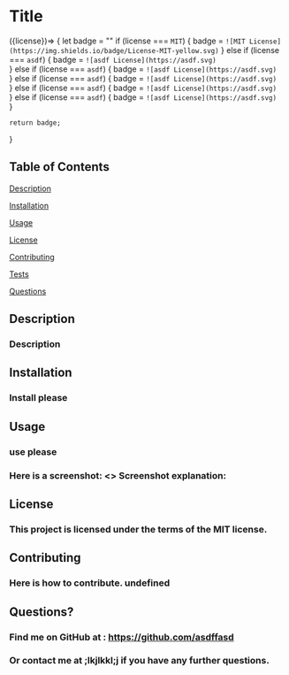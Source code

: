 # Title

 ({license})=> {
    let badge = ""
    if (license === `MIT`) {
        badge = `![MIT License](https://img.shields.io/badge/License-MIT-yellow.svg)`
    }
    else if (license === `asdf`) {
        badge = `![asdf License](https://asdf.svg)`    
    }
    else if (license === `asdf`) {
        badge = `![asdf License](https://asdf.svg)`    
    }
    else if (license === `asdf`) {
        badge = `![asdf License](https://asdf.svg)`    
    }
    else if (license === `asdf`) {
        badge = `![asdf License](https://asdf.svg)`    
    }
    else if (license === `asdf`) {
        badge = `![asdf License](https://asdf.svg)`    
    }


    return badge;
}

## Table of Contents

[Description](#description)

[Installation](#installation)

[Usage](#usage)

[License](##license)

[Contributing](#contributing)

[Tests](#tests)

[Questions](#questions)

## Description
### Description 

## Installation 
### Install please

## Usage
### use please
###  Here is a screenshot: <> Screenshot explanation:  

## License
### This project is licensed under the terms of the MIT license.

## Contributing
### Here is how to contribute.  undefined

## Questions?
### Find me on GitHub at : <https://github.com/asdffasd>
### Or contact me at ;lkjlkkl;j if you have any further questions. 
